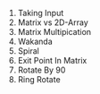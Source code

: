 1. Taking Input
2. Matrix vs 2D-Array
3. Matrix Multipication
4. Wakanda
5. Spiral
6. Exit Point In Matrix
7. Rotate By 90
8. Ring Rotate